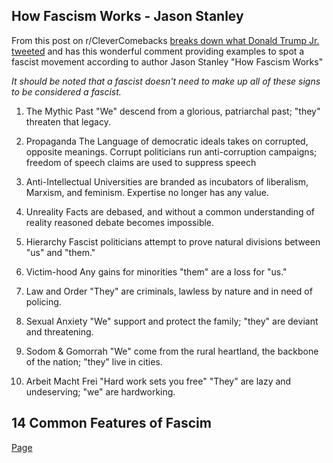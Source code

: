 
## How Fascism Works - Jason Stanley
From this post on r/CleverComebacks [breaks down what Donald Trump Jr. tweeted]() and has this wonderful comment providing examples to spot a fascist movement according to author Jason Stanley "How Fascism Works"

*It should be noted that a fascist doesn't need to make up all of these signs to be considered a fascist.*

1. The Mythic Past
"We" descend from a glorious, patriarchal past; "they" threaten that legacy.

2) Propaganda
The Language of democratic ideals takes on corrupted, opposite meanings. Corrupt politicians run anti-corruption campaigns; freedom of speech claims are used to suppress speech

3) Anti-Intellectual
Universities are branded as incubators of liberalism, Marxism, and feminism. Expertise no longer has any value.

4) Unreality
Facts are debased, and without a common understanding of reality reasoned debate becomes impossible.

5) Hierarchy
Fascist politicians attempt to prove natural divisions between "us" and "them."

6) Victim-hood
Any gains for minorities "them" are a loss for "us."

7) Law and Order
"They" are criminals, lawless by nature and in need of policing.

8) Sexual Anxiety
"We" support and protect the family; "they" are deviant and threatening.

9) Sodom & Gomorrah
"We" come from the rural heartland, the backbone of the nation; "they" live in cities.

10) Arbeit Macht Frei "Hard work sets you free"
"They" are lazy and undeserving; "we" are hardworking.


## 14 Common Features of Fascim
[Page](https://www.openculture.com/2024/11/umberto-ecos-list-of-the-14-common-features-of-fascism.html)

